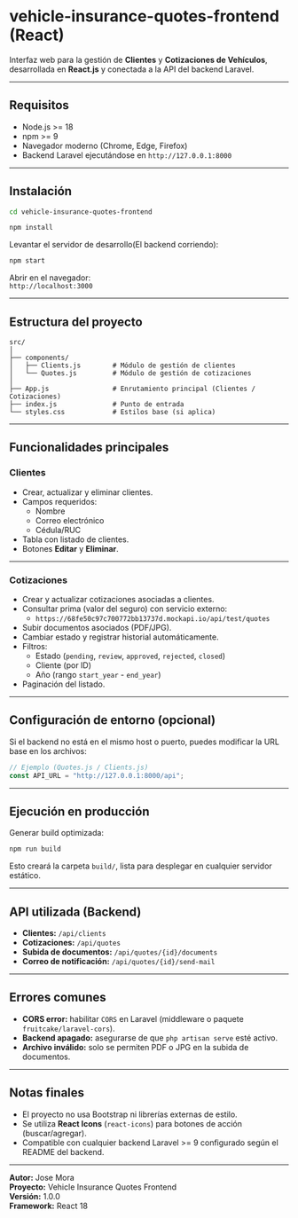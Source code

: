 # vehicle-insurance-quotes-frontend (React)

Interfaz web para la gestión de **Clientes** y **Cotizaciones de Vehículos**, desarrollada en **React.js** y conectada a la API del backend Laravel.

---

## Requisitos

- Node.js >= 18
- npm >= 9
- Navegador moderno (Chrome, Edge, Firefox)
- Backend Laravel ejecutándose en `http://127.0.0.1:8000`

---

## Instalación

```bash
cd vehicle-insurance-quotes-frontend

npm install
```

Levantar el servidor de desarrollo(El backend corriendo):

```bash
npm start
```

Abrir en el navegador:  
 `http://localhost:3000`

---

## Estructura del proyecto

```
src/
│
├── components/
│   ├── Clients.js        # Módulo de gestión de clientes
│   └── Quotes.js         # Módulo de gestión de cotizaciones
│
├── App.js                # Enrutamiento principal (Clientes / Cotizaciones)
├── index.js              # Punto de entrada
└── styles.css            # Estilos base (si aplica)
```

---

## Funcionalidades principales

###  Clientes

- Crear, actualizar y eliminar clientes.
- Campos requeridos:
  - Nombre
  - Correo electrónico
  - Cédula/RUC
- Tabla con listado de clientes.
- Botones **Editar** y **Eliminar**.

---

###  Cotizaciones

- Crear y actualizar cotizaciones asociadas a clientes.
- Consultar prima (valor del seguro) con servicio externo:
  - `https://68fe50c97c700772bb13737d.mockapi.io/api/test/quotes`
- Subir documentos asociados (PDF/JPG).
- Cambiar estado y registrar historial automáticamente.
- Filtros:
  - Estado (`pending`, `review`, `approved`, `rejected`, `closed`)
  - Cliente (por ID)
  - Año (rango `start_year` - `end_year`)
- Paginación del listado.

---

## Configuración de entorno (opcional)

Si el backend no está en el mismo host o puerto, puedes modificar la URL base en los archivos:

```js
// Ejemplo (Quotes.js / Clients.js)
const API_URL = "http://127.0.0.1:8000/api";
```

---

## Ejecución en producción

Generar build optimizada:

```bash
npm run build
```

Esto creará la carpeta `build/`, lista para desplegar en cualquier servidor estático.

---

## API utilizada (Backend)

- **Clientes:** `/api/clients`
- **Cotizaciones:** `/api/quotes`
- **Subida de documentos:** `/api/quotes/{id}/documents`
- **Correo de notificación:** `/api/quotes/{id}/send-mail`

---

## Errores comunes

- **CORS error:** habilitar `CORS` en Laravel (middleware o paquete `fruitcake/laravel-cors`).
- **Backend apagado:** asegurarse de que `php artisan serve` esté activo.
- **Archivo inválido:** solo se permiten PDF o JPG en la subida de documentos.

---

## Notas finales

- El proyecto no usa Bootstrap ni librerías externas de estilo.
- Se utiliza **React Icons** (`react-icons`) para botones de acción (buscar/agregar).
- Compatible con cualquier backend Laravel >= 9 configurado según el README del backend.

---


**Autor:** Jose Mora  
**Proyecto:** Vehicle Insurance Quotes Frontend  
**Versión:** 1.0.0  
**Framework:** React 18
